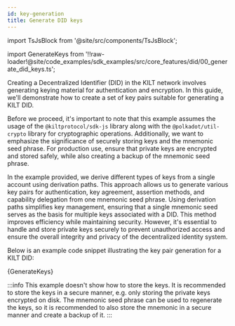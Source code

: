 ```yaml
---
id: key-generation
title: Generate DID keys
---
```


import TsJsBlock from '@site/src/components/TsJsBlock';

import GenerateKeys from '!!raw-loader!@site/code_examples/sdk_examples/src/core_features/did/00_generate_did_keys.ts';

Creating a Decentralized Identifier (DID) in the KILT network involves generating keying material for authentication and encryption.
In this guide, we'll demonstrate how to create a set of key pairs suitable for generating a KILT DID.

Before we proceed, it's important to note that this example assumes the usage of the `@kiltprotocol/sdk-js` library along with the `@polkadot/util-crypto` library for cryptographic operations.
Additionally, we want to emphasize the significance of securely storing keys and the mnemonic seed phrase.
For production use, ensure that private keys are encrypted and stored safely, while also creating a backup of the mnemonic seed phrase.

In the example provided, we derive different types of keys from a single account using derivation paths.
This approach allows us to generate various key pairs for authentication, key agreement, assertion methods, and capability delegation from one mnemonic seed phrase.
Using derivation paths simplifies key management, ensuring that a single mnemonic seed serves as the basis for multiple keys associated with a DID.
This method improves efficiency while maintaining security.
However, it's essential to handle and store private keys securely to prevent unauthorized access and ensure the overall integrity and privacy of the decentralized identity system.

Below is an example code snippet illustrating the key pair generation for a KILT DID:

<TsJsBlock>
  {GenerateKeys}
</TsJsBlock>

:::info
This example doesn't show how to store the keys.
It is recommended to store the keys in a secure manner, e.g. only storing the private keys encrypted on disk.
The mnemonic seed phrase can be used to regenerate the keys, so it is recommended to also store the mnemonic in a secure manner and create a backup of it.
:::
